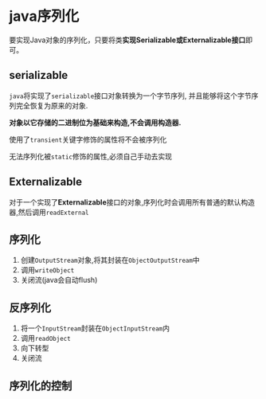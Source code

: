 # java序列化

要实现Java对象的序列化，只要将类**实现Serializable或Externalizable接口**即可。

## serializable

`java`将实现了`serializable`接口对象转换为一个字节序列, 并且能够将这个字节序列完全恢复为原来的对象.

<b>对象以它存储的二进制位为基础来构造,不会调用构造器.</b>

使用了`transient`关键字修饰的属性将不会被序列化

无法序列化被`static`修饰的属性,必须自己手动去实现



## Externalizable

对于一个实现了**Externalizable**接口的对象,序列化时会调用所有普通的默认构造器,然后调用`readExternal`

## 序列化

1. 创建`OutputStream`对象,将其封装在`ObjectOutputStream`中
2. 调用`writeObject` 
3. 关闭流(java会自动flush)

## 反序列化

1. 将一个`InputStream`封装在`ObjectInputStream`内
2. 调用`readObject`
3. 向下转型
4. 关闭流

## 序列化的控制